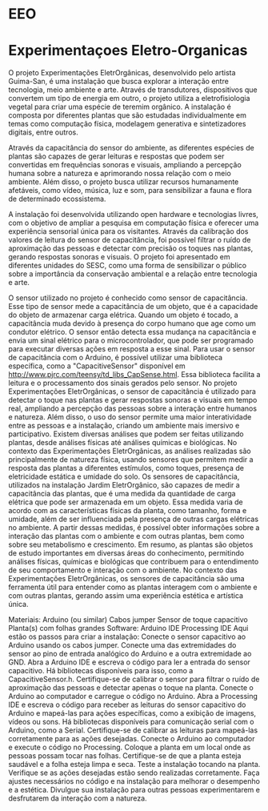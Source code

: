 # EEO
# Experimentaçoes Eletro-Organicas
O projeto Experimentações EletrOrgânicas, desenvolvido pelo artista Guima-San, é uma instalação que busca explorar a interação entre tecnologia, meio ambiente e arte. Através de transdutores, dispositivos que convertem um tipo de energia em outro, o projeto utiliza a eletrofisiologia vegetal para criar uma espécie de teremim orgânico. A instalação é composta por diferentes plantas que são estudadas individualmente em temas como computação física, modelagem generativa e sintetizadores digitais, entre outros.

Através da capacitância do sensor do ambiente, as diferentes espécies de plantas são capazes de gerar leituras e respostas que podem ser convertidas em frequências sonoras e visuais, ampliando a percepção humana sobre a natureza e aprimorando nossa relação com o meio ambiente. Além disso, o projeto busca utilizar recursos humanamente afetáveis, como vídeo, música, luz e som, para sensibilizar a fauna e flora de determinado ecossistema.

A instalação foi desenvolvida utilizando open hardware e tecnologias livres, com o objetivo de ampliar a pesquisa em computação física e oferecer uma experiência sensorial única para os visitantes. Através da calibração dos valores de leitura do sensor de capacitância, foi possível filtrar o ruído de aproximação das pessoas e detectar com precisão os toques nas plantas, gerando respostas sonoras e visuais. O projeto foi apresentado em diferentes unidades do SESC, como uma forma de sensibilizar o público sobre a importância da conservação ambiental e a relação entre tecnologia e arte.

O sensor utilizado no projeto é conhecido como sensor de capacitância. Esse tipo de sensor mede a capacitância de um objeto, que é a capacidade do objeto de armazenar carga elétrica. Quando um objeto é tocado, a capacitância muda devido à presença do corpo humano que age como um condutor elétrico. O sensor então detecta essa mudança na capacitância e envia um sinal elétrico para o microcontrolador, que pode ser programado para executar diversas ações em resposta a esse sinal.
Para usar o sensor de capacitância com o Arduino, é possível utilizar uma biblioteca específica, como a "CapacitiveSensor" disponível em http://www.pjrc.com/teensy/td_libs_CapSense.html. Essa biblioteca facilita a leitura e o processamento dos sinais gerados pelo sensor.
No projeto Experimentações EletrOrgânicas, o sensor de capacitância é utilizado para detectar o toque nas plantas e gerar respostas sonoras e visuais em tempo real, ampliando a percepção das pessoas sobre a interação entre humanos e natureza. Além disso, o uso do sensor permite uma maior interatividade entre as pessoas e a instalação, criando um ambiente mais imersivo e participativo.
Existem diversas análises que podem ser feitas utilizando plantas, desde análises físicas até análises químicas e biológicas. No contexto das Experimentações EletrOrgânicas, as análises realizadas são principalmente de natureza física, usando sensores que permitem medir a resposta das plantas a diferentes estímulos, como toques, presença de eletricidade estática e umidade do solo.
Os sensores de capacitância, utilizados na instalação Jardim EletrOrgânico, são capazes de medir a capacitância das plantas, que é uma medida da quantidade de carga elétrica que pode ser armazenada em um objeto. Essa medida varia de acordo com as características físicas da planta, como tamanho, forma e umidade, além de ser influenciada pela presença de outras cargas elétricas no ambiente. A partir dessas medidas, é possível obter informações sobre a interação das plantas com o ambiente e com outras plantas, bem como sobre seu metabolismo e crescimento.
Em resumo, as plantas são objetos de estudo importantes em diversas áreas do conhecimento, permitindo análises físicas, químicas e biológicas que contribuem para o entendimento de seu comportamento e interação com o ambiente. No contexto das Experimentações EletrOrgânicas, os sensores de capacitância são uma ferramenta útil para entender como as plantas interagem com o ambiente e com outras plantas, gerando assim uma experiência estética e artística única.

Materiais:
Arduino (ou similar)
Cabos jumper
Sensor de toque capacitivo
Planta(s) com folhas grandes
Software:
Arduino IDE
Processing IDE
Aqui estão os passos para criar a instalação:
Conecte o sensor capacitivo ao Arduino usando os cabos jumper. Conecte uma das extremidades do sensor ao pino de entrada analógico do Arduino e a outra extremidade ao GND.
Abra a Arduino IDE e escreva o código para ler a entrada do sensor capacitivo. Há bibliotecas disponíveis para isso, como a CapacitiveSensor.h. Certifique-se de calibrar o sensor para filtrar o ruído de aproximação das pessoas e detectar apenas o toque na planta.
Conecte o Arduino ao computador e carregue o código no Arduino.
Abra a Processing IDE e escreva o código para receber as leituras do sensor capacitivo do Arduino e mapeá-las para ações específicas, como a exibição de imagens, vídeos ou sons. Há bibliotecas disponíveis para comunicação serial com o Arduino, como a Serial. Certifique-se de calibrar as leituras para mapeá-las corretamente para as ações desejadas.
Conecte o Arduino ao computador e execute o código no Processing.
Coloque a planta em um local onde as pessoas possam tocar nas folhas. Certifique-se de que a planta esteja saudável e a folha esteja limpa e seca.
Teste a instalação tocando na planta. Verifique se as ações desejadas estão sendo realizadas corretamente.
Faça ajustes necessários no código e na instalação para melhorar o desempenho e a estética.
Divulgue sua instalação para outras pessoas experimentarem e desfrutarem da interação com a natureza.
